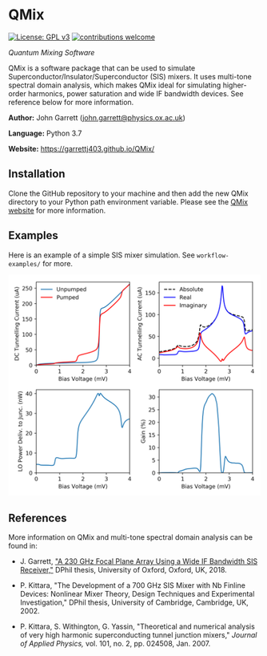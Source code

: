 # QMix

[![License: GPL v3](https://img.shields.io/badge/License-GPL%20v3-blue.svg)](https://www.gnu.org/licenses/gpl-3.0)
[![contributions welcome](https://img.shields.io/badge/contributions-welcome-brightgreen.svg?style=flat)](https://github.com/garrettj403/QMix/issues)

*Quantum Mixing Software*

QMix is a software package that can be used to simulate Superconductor/Insulator/Superconductor (SIS) mixers. It uses multi-tone spectral domain analysis, which makes QMix ideal for simulating higher-order harmonics, power saturation and wide IF bandwidth devices. See reference below for more information. 

**Author:** John Garrett (john.garrett@physics.ox.ac.uk)

**Language:** Python 3.7

**Website:** https://garrettj403.github.io/QMix/

Installation
------------

Clone the GitHub repository to your machine and then add the new QMix directory to your Python path environment variable. Please see the [QMix website](https://garrettj403.github.io/QMix/setup.html) for more information.

Examples
--------

Here is an example of a simple SIS mixer simulation. See ``workflow-examples/`` for more.

![](example.png)

References
----------

More information on QMix and multi-tone spectral domain analysis can be found in:

- J. Garrett, ["A 230 GHz Focal Plane Array Using a Wide IF Bandwidth SIS Receiver,"](https://ora.ox.ac.uk/objects/uuid:d47fbf3b-1cf3-4e58-be97-767b9893066e) DPhil thesis, University of Oxford, Oxford, UK, 2018.

- P. Kittara, "The Development of a 700 GHz SIS Mixer with Nb Finline Devices: Nonlinear Mixer Theory, Design Techniques and Experimental Investigation," DPhil thesis, University of Cambridge, Cambridge, UK, 2002.

- P. Kittara, S. Withington, G. Yassin, "Theoretical and numerical analysis of very high harmonic superconducting tunnel junction mixers," *Journal of Applied Physics,* vol. 101, no. 2, pp. 024508, Jan. 2007.
